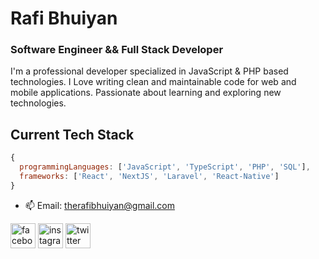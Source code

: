 # Rafi Bhuiyan

### Software Engineer && Full Stack Developer

I'm a professional developer specialized in JavaScript & PHP based technologies. I Love writing clean and maintainable code for web and mobile applications. Passionate about learning and exploring new technologies.

## Current Tech Stack

```js
{
  programmingLanguages: ['JavaScript', 'TypeScript', 'PHP', 'SQL'],
  frameworks: ['React', 'NextJS', 'Laravel', 'React-Native']
}
```

- 📫 Email: therafibhuiyan@gmail.com 

[<img src='https://cdn.jsdelivr.net/npm/simple-icons@3.0.1/icons/facebook.svg' alt='facebook' height='40'>](https://www.facebook.com/therafibhuiyan/) [<img src='https://cdn.jsdelivr.net/npm/simple-icons@3.0.1/icons/instagram.svg' alt='instagram' height='40'>](https://www.instagram.com/_rafibhuiyan/) [<img src='https://cdn.jsdelivr.net/npm/simple-icons@3.0.1/icons/twitter.svg' alt='twitter' height='40'>](https://twitter.com/_RafiBhuiyan)
